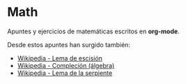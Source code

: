 # Math

Apuntes y ejercicios de matemáticas escritos en **org-mode**.

Desde estos apuntes han surgido también:
* [Wikipedia - Lema de escisión](https://es.wikipedia.org/wiki/Lema_de_escisi%C3%B3n)
* [Wikipedia - Compleción (álgebra)](https://es.wikipedia.org/wiki/Compleci%C3%B3n_(%C3%A1lgebra))
* [Wikipedia - Lema de la serpiente](https://es.wikipedia.org/wiki/Lema_de_la_serpiente)
